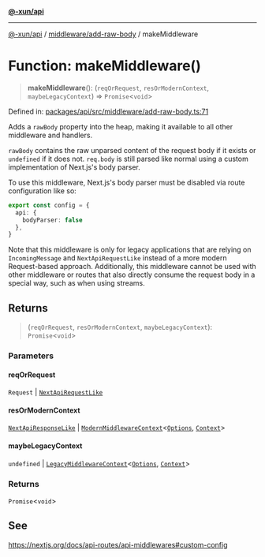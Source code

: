 [**@-xun/api**](../../../README.md)

***

[@-xun/api](../../../README.md) / [middleware/add-raw-body](../README.md) / makeMiddleware

# Function: makeMiddleware()

> **makeMiddleware**(): (`reqOrRequest`, `resOrModernContext`, `maybeLegacyContext`) => `Promise`\<`void`\>

Defined in: [packages/api/src/middleware/add-raw-body.ts:71](https://github.com/Xunnamius/api-utils/blob/c09789cf368e76cc20c657b2a1b00afeebcaaa9d/packages/api/src/middleware/add-raw-body.ts#L71)

Adds a `rawBody` property into the heap, making it available to all other
middleware and handlers.

`rawBody` contains the raw unparsed content of the request body if it exists
or `undefined` if it does not. `req.body` is still parsed like normal using a
custom implementation of Next.js's body parser.

To use this middleware, Next.js's body parser must be disabled via route
configuration like so:

```TypeScript
export const config = {
  api: {
    bodyParser: false
  },
}
```

Note that this middleware is only for legacy applications that are relying on
`IncomingMessage` and `NextApiRequestLike` instead of a more modern
Request-based approach. Additionally, this middleware cannot be used
with other middleware or routes that also directly consume the request body
in a special way, such as when using streams.

## Returns

> (`reqOrRequest`, `resOrModernContext`, `maybeLegacyContext`): `Promise`\<`void`\>

### Parameters

#### reqOrRequest

`Request` | [`NextApiRequestLike`](../../../index/interfaces/NextApiRequestLike.md)

#### resOrModernContext

[`NextApiResponseLike`](../../../index/type-aliases/NextApiResponseLike.md) | [`ModernMiddlewareContext`](../../../types/type-aliases/ModernMiddlewareContext.md)\<[`Options`](../type-aliases/Options.md), [`Context`](../type-aliases/Context.md)\>

#### maybeLegacyContext

`undefined` | [`LegacyMiddlewareContext`](../../../types/type-aliases/LegacyMiddlewareContext.md)\<[`Options`](../type-aliases/Options.md), [`Context`](../type-aliases/Context.md)\>

### Returns

`Promise`\<`void`\>

## See

https://nextjs.org/docs/api-routes/api-middlewares#custom-config
